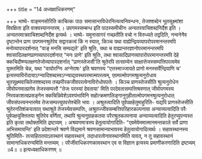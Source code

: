 +++
title = "14 अध्यक्षाधिकरणम्"

+++
भाष्ये- वाङ्मनसोरिति काचित्कः पाठः समासान्तविधेरनित्यत्वनिवन्धनः, तेजश्शब्देन भूतसूक्ष्मांशा विवक्षिता इति वाक्यस्यानन्तरम् । उपगमस्सम्बन्ध इति पाठस्समीचीनः अन्यतरवाचिशब्दनिर्देश इति । अन्यतरमात्रवाचिशाब्दनिर्देश इत्यर्थः । भाष्ये- यमुनासागरं गच्छतीति वचो न विरुध्यते तद्वदिति, नन्वनेनैव दृष्टान्तेन प्राण उपगमनश्रुतेरेव सद्वारकत्वं किं न स्यात्, किञ्च यथा वाह्येन्द्रियव्यापरोपरमानन्तरमपि मनोव्यापारदर्शनात् "वाङ् मनसि सम्पद्यते' इति श्रुतिः, यथा च वाह्यान्तरज्ञानोपरमानन्तरमपि श्वासादिलक्षणप्राणव्यापारदर्शनात् "मनः प्राणे' इति श्रुतिः, तथा श्वासादिप्राणव्यापारोपरमानन्तरमपि देहे क्कचिदौष्ण्यलक्षणतेजोव्यापारदशर्नात् "प्राणस्तेजसी'ति श्रुतेरपि तत्साम्येन साक्षात्तेजस्सम्पत्तिपरत्वमेव युक्त्तमिति चेन्न, यथा "वायोरग्निः अग्नेराषः' इति श्रवणस्य "एत्तस्माज्जायते प्राणो मनस्सर्वेन्द्रियाणि च' इत्यस्याविरोदायाऽग्न्यादिशब्दस्वऽग्न्याद्यवस्थपरमात्मपरत्वम्, एवमात्मोपगमश्रुत्यनुरोधाय भूतसूक्ष्मवाचितेजश्शब्दस्य तच्छरीरकजीवपरत्वेनाविरोधोपपत्तेः । किञ्च प्राणस्तेजसीति श्रुत्यनुरोधेन जीवोपगमात्प्रागेव तेजस्सम्पत्तौ "तेजः परस्यां देवताया' मिति परदेवतासम्पत्तिश्रवणात् जीवोपगमस्य निरवकाशत्वप्रसङ्गेन क्कचिन्निवेशेऽवश्यंभाविनि सहोत्क्रमणलिङ्गानुगृहीतात्मोपगमनश्रुत्यनुरोधात् जीवसंपत्त्यनन्तरमेव तेजःसम्पत्त्युपपत्तेश्चेति भावः । अश्रुतत्वादिति पूर्वपक्षहेतुमाहुरिति- यद्यपि प्राणस्तेजसीति श्रुतेरनतिशंकयत्वात् यथाश्रुते तेजस्येवसम्पत्तिः, अश्रुतज्जीवसम्बत्तिपरिहारकल्पनाया अन्याय्यत्वादिति परैः पूर्वपक्षयुक्त्तितया श्रुतिरेव वर्णिता, तथापि श्रुत्यनुग्राहकतया परैरश्रुतकल्पनाया अन्याय्यत्वादिति हेतुरप्युपन्यस्त इति कृत्वा तथोक्तमिति द्रष्टव्यम् । अश्रवणमात्रस्य हेतुत्वायोगादिति- "एवमेवेममात्मानमन्तकाले सर्वे प्राणा अभिसमायन्ति' इति प्रदेशान्तरे श्रवणे विद्यमाने श्रवणसामान्याभावस्य हेतुत्वायोगादित्यर्थः । सहावस्थानस्य श्रुतिमिति- तत्सहिततयाऽवस्थानं सहावस्थानं, तदाधारत्वेनावस्थानमिति यावत्, न तु सहावस्थानं सामानाधिकरण्यमिति मन्तव्यम् । परैर्जीवाधिकरणकावस्थान एव स विज्ञान इत्यस्य प्रमाणीकरणादिति द्रष्टव्यम् ॥4॥ ॥ इत्यध्यक्षाधिकरणम् ॥
